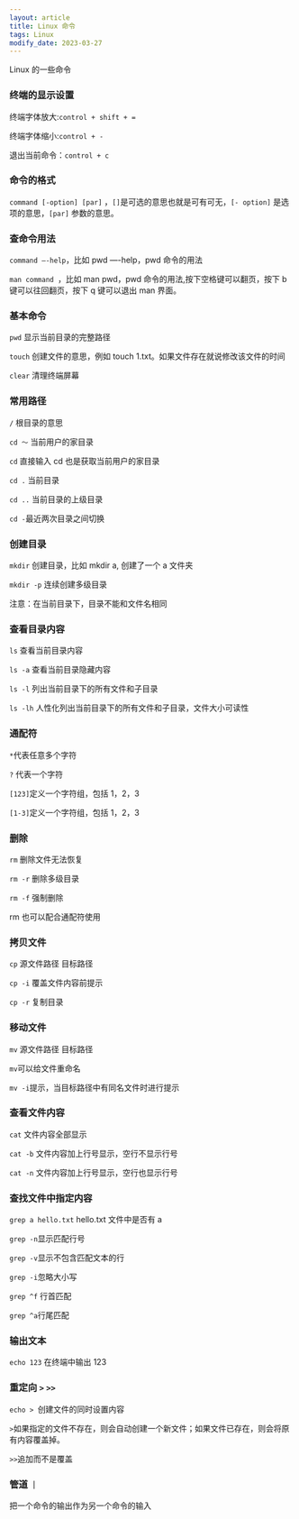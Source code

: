 ```yaml
---
layout: article
title: Linux 命令
tags: Linux
modify_date: 2023-03-27
---
```

Linux 的一些命令
<!--more-->

### 终端的显示设置
终端字体放大:`control + shift + =`

终端字体缩小:`control + -`

退出当前命令：`control + c`

### 命令的格式
`command [-option] [par]` ，`[]`是可选的意思也就是可有可无，`[- option]` 是选项的意思，`[par]` 参数的意思。

### 查命令用法
`command —-help`，比如 pwd —-help，pwd 命令的用法

`man command `，比如 man pwd，pwd 命令的用法,按下空格键可以翻页，按下 b 键可以往回翻页，按下 q 键可以退出 man 界面。

### 基本命令
`pwd` 显示当前目录的完整路径

`touch` 创建文件的意思，例如 touch 1.txt。如果文件存在就说修改该文件的时间

`clear` 清理终端屏幕

### 常用路径
`/` 根目录的意思

`cd ～` 当前用户的家目录

`cd` 直接输入 cd 也是获取当前用户的家目录

`cd .` 当前目录

`cd ..` 当前目录的上级目录

`cd -`最近两次目录之间切换

### 创建目录
`mkdir` 创建目录，比如 mkdir a, 创建了一个 a 文件夹

`mkdir -p` 连续创建多级目录

注意：在当前目录下，目录不能和文件名相同

### 查看目录内容
`ls`  查看当前目录内容

`ls -a` 查看当前目录隐藏内容

`ls -l` 列出当前目录下的所有文件和子目录

`ls -lh` 人性化列出当前目录下的所有文件和子目录，文件大小可读性

### 通配符
`*`代表任意多个字符

`?` 代表一个字符

`[123]`定义一个字符组，包括 1，2，3

`[1-3]`定义一个字符组，包括 1，2，3

### 删除
`rm` 删除文件无法恢复

`rm -r` 删除多级目录

`rm -f` 强制删除

rm 也可以配合通配符使用


### 拷贝文件
`cp` 源文件路径 目标路径

`cp -i`  覆盖文件内容前提示

`cp -r` 复制目录

### 移动文件
`mv` 源文件路径 目标路径

`mv`可以给文件重命名

`mv -i`提示，当目标路径中有同名文件时进行提示


### 查看文件内容
`cat` 文件内容全部显示

`cat -b` 文件内容加上行号显示，空行不显示行号

`cat -n` 文件内容加上行号显示，空行也显示行号

### 查找文件中指定内容
`grep a hello.txt` hello.txt 文件中是否有 a

`grep -n`显示匹配行号

`grep -v`显示不包含匹配文本的行

`grep -i`忽略大小写

`grep ^f` 行首匹配

`grep ^a`行尾匹配


### 输出文本
`echo 123` 在终端中输出 123

### 重定向 `>` `>>`

`echo > `创建文件的同时设置内容  

`>`如果指定的文件不存在，则会自动创建一个新文件；如果文件已存在，则会将原有内容覆盖掉。

`>>`追加而不是覆盖

### 管道 `｜`
把一个命令的输出作为另一个命令的输入

